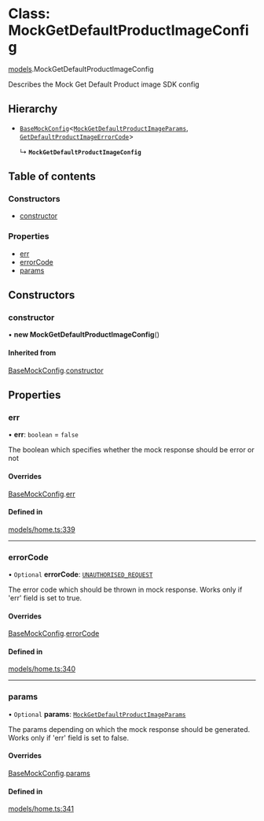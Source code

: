 # Class: MockGetDefaultProductImageConfig

[models](../wiki/models).MockGetDefaultProductImageConfig

Describes the Mock Get Default Product image SDK config

## Hierarchy

- [`BaseMockConfig`](../wiki/models.BaseMockConfig)<[`MockGetDefaultProductImageParams`](../wiki/models.MockGetDefaultProductImageParams), [`GetDefaultProductImageErrorCode`](../wiki/models.GetDefaultProductImageErrorCode)\>

  ↳ **`MockGetDefaultProductImageConfig`**

## Table of contents

### Constructors

- [constructor](../wiki/models.MockGetDefaultProductImageConfig#constructor)

### Properties

- [err](../wiki/models.MockGetDefaultProductImageConfig#err)
- [errorCode](../wiki/models.MockGetDefaultProductImageConfig#errorcode)
- [params](../wiki/models.MockGetDefaultProductImageConfig#params)

## Constructors

### constructor

• **new MockGetDefaultProductImageConfig**()

#### Inherited from

[BaseMockConfig](../wiki/models.BaseMockConfig).[constructor](../wiki/models.BaseMockConfig#constructor)

## Properties

### err

• **err**: `boolean` = `false`

The boolean which specifies whether the mock response should be error or not

#### Overrides

[BaseMockConfig](../wiki/models.BaseMockConfig).[err](../wiki/models.BaseMockConfig#err)

#### Defined in

[models/home.ts:339](https://gitlab.com/baliganikhil/blackmirror-sdk/-/blob/349365c/src/models/home.ts#L339)

___

### errorCode

• `Optional` **errorCode**: [`UNAUTHORISED_REQUEST`](../wiki/models.GetDefaultProductImageErrorCode#unauthorised_request)

The error code which should be thrown in mock response. Works only if 'err' field is set to true.

#### Overrides

[BaseMockConfig](../wiki/models.BaseMockConfig).[errorCode](../wiki/models.BaseMockConfig#errorcode)

#### Defined in

[models/home.ts:340](https://gitlab.com/baliganikhil/blackmirror-sdk/-/blob/349365c/src/models/home.ts#L340)

___

### params

• `Optional` **params**: [`MockGetDefaultProductImageParams`](../wiki/models.MockGetDefaultProductImageParams)

The params depending on which the mock response should be generated. Works only if 'err' field is set to false.

#### Overrides

[BaseMockConfig](../wiki/models.BaseMockConfig).[params](../wiki/models.BaseMockConfig#params)

#### Defined in

[models/home.ts:341](https://gitlab.com/baliganikhil/blackmirror-sdk/-/blob/349365c/src/models/home.ts#L341)
